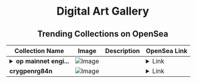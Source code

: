 <div align="center">

# Digital Art Gallery

## Trending Collections on OpenSea

| Collection Name                       | Image                                                                                     | Description                       | OpenSea Link                                                                                          |
|---------------------------------------|-------------------------------------------------------------------------------------------|-----------------------------------|--------------------------------------------------------------------------------------------------------|
| **<details><summary>op mainnet engi...</summary>op mainnet engine testing collection</details>** | ![Image](https://i.seadn.io/s/raw/files/7dfa2d135784e77087b1910a4cdcdb17.png?w=500&auto=format?w=200&auto=format) |  | <details><summary>Link</summary>[op mainnet engine testing collection](https://opensea.io/collection/op-mainnet-engine-testing-collection)</details> |
| **crygpenrg84n** | ![Image](https://i.seadn.io/s/raw/files/fca7a713cd5cd927d175140ba681ad02.jpg?w=500&auto=format?w=200&auto=format) |  | <details><summary>Link</summary>[crygpenrg84n](https://opensea.io/collection/crygpenrg84n-1)</details> |

</div>